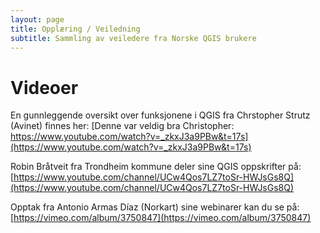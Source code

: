 ```yaml
---
layout: page
title: Opplæring / Veiledning
subtitle: Sammling av veiledere fra Norske QGIS brukere
---
```


# Videoer

En gunnleggende oversikt over funksjonene i QGIS fra Chrstopher Strutz (Avinet) finnes her:
[Denne var veldig bra Christopher: https://www.youtube.com/watch?v=_zkxJ3a9PBw&t=17s](https://www.youtube.com/watch?v=_zkxJ3a9PBw&t=17s)

Robin Bråtveit fra Trondheim kommune deler sine QGIS oppskrifter på:
[https://www.youtube.com/channel/UCw4Qos7LZ7toSr-HWJsGs8Q](https://www.youtube.com/channel/UCw4Qos7LZ7toSr-HWJsGs8Q)

Opptak fra Antonio Armas Díaz (Norkart) sine webinarer kan du se på:
[https://vimeo.com/album/3750847](https://vimeo.com/album/3750847)

